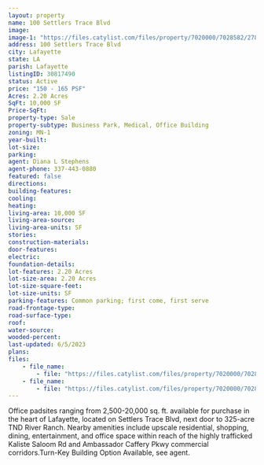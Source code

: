 ```yaml
---
layout: property
name: 100 Settlers Trace Blvd
image:
image-1: "https://files.catylist.com/files/property/7020000/7028582/27888678_Aerial.png"
address: 100 Settlers Trace Blvd
city: Lafayette
state: LA
parish: Lafayette
listingID: 30817490
status: Active
price: "150 - 165 PSF"
Acres: 2.20 Acres
SqFt: 10,000 SF
Price-SqFt:
property-type: Sale
property-subtype: Business Park, Medical, Office Building
zoning: MN-1
year-built:
lot-size:
parking:
agent: Diana L Stephens
agent-phone: 337-443-0880
featured: false
directions:
building-features:
cooling:
heating:
living-area: 10,000 SF
living-area-source:
living-area-units: SF
stories:
construction-materials:
door-features:
electric:
foundation-details:
lot-features: 2.20 Acres
lot-size-area: 2.20 Acres
lot-size-square-feet:
lot-size-units: SF
parking-features: Common parking; first come, first serve
road-frontage-type:
road-surface-type:
roof:
water-source:
wooded-percent:
last-updated: 6/5/2023
plans:
files:
    - file_name: 
        - file: "https://files.catylist.com/files/property/7020000/7028582/raw_27888679_Flyer__Padsites__100BLK_SETTLERS_TRACE_BLVD_LAFAYETTE.pdf"
    - file_name: 
        - file: "https://files.catylist.com/files/property/7020000/7028582/raw_27888680_100_Blk_Settlers_Site_Plan.pdf"
---
```

Office padsites ranging from 2,500-20,000 sq. ft. available for purchase in the heart of Lafayette, located on Settlers Trace Blvd, next door to 325-acre TND River Ranch. Nearby amenities include upscale residential, shopping, dining, entertainment, and office space within reach of the highly trafficked Kaliste Saloom Rd and Ambassador Caffery Pkwy commercial corridors.Turn-Key Building Option Available, see agent.
